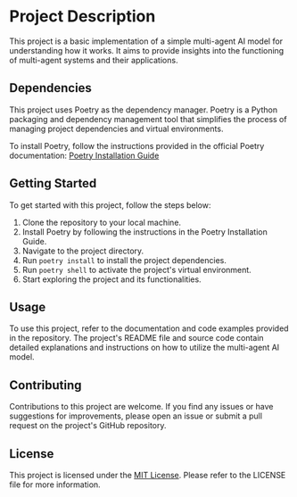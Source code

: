 # Project Description

This project is a basic implementation of a simple multi-agent AI model for understanding how it works. It aims to provide insights into the functioning of multi-agent systems and their applications.

## Dependencies

This project uses Poetry as the dependency manager. Poetry is a Python packaging and dependency management tool that simplifies the process of managing project dependencies and virtual environments.

To install Poetry, follow the instructions provided in the official Poetry documentation: [Poetry Installation Guide](https://python-poetry.org/docs/#installation)

## Getting Started

To get started with this project, follow the steps below:

1. Clone the repository to your local machine.
2. Install Poetry by following the instructions in the Poetry Installation Guide.
3. Navigate to the project directory.
4. Run `poetry install` to install the project dependencies.
5. Run `poetry shell` to activate the project's virtual environment.
6. Start exploring the project and its functionalities.

## Usage

To use this project, refer to the documentation and code examples provided in the repository. The project's README file and source code contain detailed explanations and instructions on how to utilize the multi-agent AI model.

## Contributing

Contributions to this project are welcome. If you find any issues or have suggestions for improvements, please open an issue or submit a pull request on the project's GitHub repository.

## License

This project is licensed under the [MIT License](https://opensource.org/licenses/MIT). Please refer to the LICENSE file for more information.
